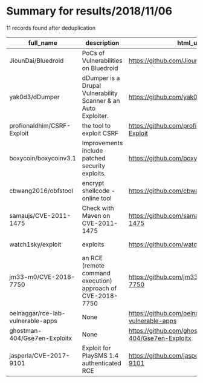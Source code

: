 
# Summary for results/2018/11/06
    
11 records found after deduplication

| full_name | description | html_url | matched_list | matched_count | pushed_at | size | stargazers_count | language | forks_count |
|-----------------------------------|----------------------------------------------------------------|------------------------------------------------------|---------------------------------------------------|-----------------|---------------------------|--------|--------------------|------------|---------------|
| JiounDai/Bluedroid | PoCs of Vulnerabilities on Bluedroid | https://github.com/JiounDai/Bluedroid | ['vulnerability poc'] | 1 | 2018-11-06 02:36:44+00:00 | 4216 | 208 | C | 48 |
| yak0d3/dDumper | dDumper is a Drupal Vulnerability Scanner & an Auto Exploiter. | https://github.com/yak0d3/dDumper | ['exploit'] | 1 | 2018-11-06 10:53:27+00:00 | 21 | 9 | Perl | 6 |
| profionaldhim/CSRF-Exploit | the tool to exploit CSRF | https://github.com/profionaldhim/CSRF-Exploit | ['exploit'] | 1 | 2018-11-06 16:32:59+00:00 | 15 | 0 | Shell | 0 |
| boxycoin/boxycoinv3.1 | Improvements include patched security exploits. | https://github.com/boxycoin/boxycoinv3.1 | ['exploit'] | 1 | 2018-11-06 19:55:15+00:00 | 2950 | 0 | C++ | 0 |
| cbwang2016/obfstool | encrypt shellcode - online tool | https://github.com/cbwang2016/obfstool | ['shellcode'] | 1 | 2018-11-06 03:08:34+00:00 | 39 | 2 | HTML | 1 |
| samaujs/CVE-2011-1475 | Check with Maven on CVE-2011-1475 | https://github.com/samaujs/CVE-2011-1475 | ['cve-2'] | 1 | 2018-11-06 08:56:44+00:00 | 170 | 0 | HTML | 0 |
| watch1sky/exploit | exploits | https://github.com/watch1sky/exploit | ['exploit'] | 1 | 2018-11-06 09:03:07+00:00 | 0 | 0 | Python | 0 |
| jm33-m0/CVE-2018-7750 | an RCE (remote command execution) approach of CVE-2018-7750 | https://github.com/jm33-m0/CVE-2018-7750 | ['cve poc', 'cve-2', 'exploit', 'rce', 'rce poc'] | 5 | 2018-11-06 10:10:31+00:00 | 377 | 17 | Python | 8 |
| oelnaggar/rce-lab-vulnerable-apps | None | https://github.com/oelnaggar/rce-lab-vulnerable-apps | ['rce'] | 1 | 2018-11-06 11:57:14+00:00 | 81893 | 2 | | 1 |
| ghostman-404/Gse7en-Exploitx | None | https://github.com/ghostman-404/Gse7en-Exploitx | ['exploit'] | 1 | 2018-11-06 17:47:42+00:00 | 0 | 1 | | 0 |
| jasperla/CVE-2017-9101 | Exploit for PlaySMS 1.4 authenticated RCE | https://github.com/jasperla/CVE-2017-9101 | ['cve-2', 'exploit', 'rce'] | 3 | 2018-11-06 19:45:40+00:00 | 4 | 11 | Python | 3 |
